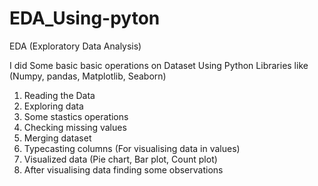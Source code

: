 # EDA_Using-pyton

EDA (Exploratory Data Analysis)

I did Some basic basic operations on Dataset Using Python Libraries like (Numpy, pandas, Matplotlib, Seaborn)

1. Reading the Data
2. Exploring data
3. Some stastics operations
4. Checking missing values
5. Merging dataset
6. Typecasting columns (For visualising data in values)
7. Visualized data (Pie chart, Bar plot, Count plot)
8. After visualising data finding some observations
